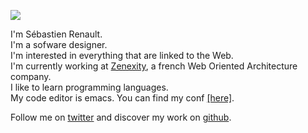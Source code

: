 ![](http://www.gravatar.com/avatar/37a4f3c85d56f03864c98dd0a9c61a1a?s=300&d=blank)

I'm Sébastien Renault.  
I'm a sofware designer.  
I'm interested in everything that are linked to the Web.  
I'm currently working at [Zenexity](http://zenexity.com), a french Web Oriented Architecture company.  
I like to learn programming languages.  
My code editor is emacs. You can find my conf [[here]](https://github.com/srenault/emacsconf).

Follow me on [twitter](http://twitter.com/srenaultcontact) and discover my work on [github](http://github.com/srenault).
